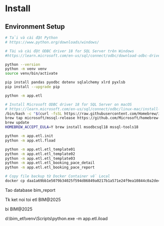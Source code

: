 # Install

## Environment Setup

```bash
# Tải và cài đặt Python
# https://www.python.org/downloads/windows/

# Tài và cài đặt ODBC driver 18 for SQL Server trên Windows
#https://learn.microsoft.com/en-us/sql/connect/odbc/download-odbc-driver-for-sql-server?view=sql-server-ver17
```

```bash
python --version
python -m venv venv
source venv/bin/activate
```

```bash
pip install pandas pyodbc dotenv sqlalchemy xlrd pyxlsb
pip install --upgrade pip
```

```bash
python -m app.etl
```

```bash
# Install Microsoft ODBC driver 18 for SQL Server on macOS
# https://learn.microsoft.com/en-us/sql/connect/odbc/linux-mac/install-microsoft-odbc-driver-sql-server-macos?view=sql-server-ver17
/bin/bash -c "$(curl -fsSL https://raw.githubusercontent.com/Homebrew/install/master/install.sh)"
brew tap microsoft/mssql-release https://github.com/Microsoft/homebrew-mssql-release
brew update
HOMEBREW_ACCEPT_EULA=Y brew install msodbcsql18 mssql-tools18
```

```bash
python -m app.etl.init
python -m app.etl.fload

python -m app.etl.etl_template01
python -m app.etl.etl_template02
python -m app.etl.etl_template03
python -m app.etl.etl_booking_pace_detail
python -m app.etl.etl_booking_pace_report


```

```bash
# Copy file backup từ Docker Container về Local
docker cp daa1a69bb1e5079b34025f594d86849a0217b1a571e24f9ea10844c0a2de493f:/var/opt/mssql/data/bim_report-202579-4-28-33.bak "./data/Sample Data"
```

Tao database
bim_report

Tk ket noi toi
etl
BIM@2025

bi
BIM@2025

d:\bim_etl\venv\Scripts\python.exe -m app.etl.iload
